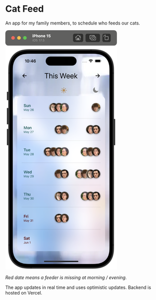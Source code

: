 # Cat Feed

An app for my family members, to schedule who feeds our cats.

<img src="assets-for-readme/MainScreen.png" alt="Main Screen" width="350"/>

*Red date means a feeder is missing at morning / evening.*

The app updates in real time and uses optimistic updates.
Backend is hosted on Vercel.